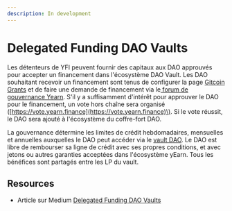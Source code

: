 ```yaml
---
description: In development
---
```


# Delegated Funding DAO Vaults

Les détenteurs de YFI peuvent fournir des capitaux aux DAO approuvés pour accepter un financement dans l'écosystème DAO Vault. Les DAO souhaitant recevoir un financement sont tenus de configurer la page [Gitcoin Grants](https://gitcoin.co/grants/) et de faire une demande de financement via le[ forum de gouvernance Yearn](https://gov.yearn.finance/). S'il y a suffisamment d'intérêt pour approuver le DAO pour le financement, un vote hors chaîne sera organisé \([https://vote.yearn.finance](https://vote.yearn.finance)\). Si le vote réussit, le DAO sera ajouté à l'écosystème du coffre-fort DAO.

 La gouvernance détermine les limites de crédit hebdomadaires, mensuelles et annuelles auxquelles le DAO peut accéder via le [vault DAO](https://yborrow.finance/). Le DAO est libre de rembourser sa ligne de crédit avec ses propres conditions, et avec jetons ou autres garanties acceptées dans l'écosystème yEarn. Tous les bénéfices sont partagés entre les LP du vault.

## Resources <a id="Resources"></a>

* Article sur Medium  [Delegated Funding DAO Vaults](https://medium.com/iearn/delegated-funding-dao-vaults-7ab05a63d7ba)


